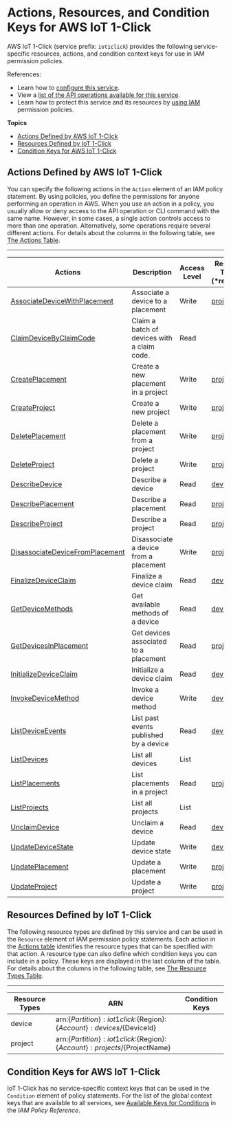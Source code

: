 # Actions, Resources, and Condition Keys for AWS IoT 1\-Click<a name="list_awsiot1-click"></a>

AWS IoT 1\-Click \(service prefix: `iot1click`\) provides the following service\-specific resources, actions, and condition context keys for use in IAM permission policies\.

References:
+ Learn how to [configure this service](https://docs.aws.amazon.com/iot1click/latest/developerguide/)\.
+ View a [list of the API operations available for this service](https://docs.aws.amazon.com/iot1click/latest/APIReference/)\.
+ Learn how to protect this service and its resources by [using IAM](https://docs.aws.amazon.com/iot1click/latest/developerguide/authentication.html) permission policies\.

**Topics**
+ [Actions Defined by AWS IoT 1\-Click](#awsiot1-click-actions-as-permissions)
+ [Resources Defined by IoT 1\-Click](#awsiot1-click-resources-for-iam-policies)
+ [Condition Keys for AWS IoT 1\-Click](#awsiot1-click-policy-keys)

## Actions Defined by AWS IoT 1\-Click<a name="awsiot1-click-actions-as-permissions"></a>

You can specify the following actions in the `Action` element of an IAM policy statement\. By using policies, you define the permissions for anyone performing an operation in AWS\. When you use an action in a policy, you usually allow or deny access to the API operation or CLI command with the same name\. However, in some cases, a single action controls access to more than one operation\. Alternatively, some operations require several different actions\. For details about the columns in the following table, see [The Actions Table](reference_policies_actions-resources-contextkeys.md#actions_table)\.


****  

| Actions | Description | Access Level | Resource Types \(\*required\) | Condition Keys | Dependent Actions | 
| --- | --- | --- | --- | --- | --- | 
|   [ AssociateDeviceWithPlacement ](https://docs.aws.amazon.com/iot1click/latest/APIReference/API_AssociateDeviceWithPlacement.html)  | Associate a device to a placement | Write |   [ project\* ](#awsiot1-click-project)   |  |  | 
|   [ ClaimDeviceByClaimCode ](https://docs.aws.amazon.com/iot1click/latest/APIReference/API_ClaimDeviceByClaimCode.html)  | Claim a batch of devices with a claim code\. | Read |  |  |  | 
|   [ CreatePlacement ](https://docs.aws.amazon.com/iot1click/latest/APIReference/API_CreatePlacement.html)  | Create a new placement in a project | Write |   [ project\* ](#awsiot1-click-project)   |  |  | 
|   [ CreateProject ](https://docs.aws.amazon.com/iot1click/latest/APIReference/API_CreateProject.html)  | Create a new project | Write |   [ project\* ](#awsiot1-click-project)   |  |  | 
|   [ DeletePlacement ](https://docs.aws.amazon.com/iot1click/latest/APIReference/API_DeletePlacement.html)  | Delete a placement from a project | Write |   [ project\* ](#awsiot1-click-project)   |  |  | 
|   [ DeleteProject ](https://docs.aws.amazon.com/iot1click/latest/APIReference/API_DeleteProject.html)  | Delete a project | Write |   [ project\* ](#awsiot1-click-project)   |  |  | 
|   [ DescribeDevice ](https://docs.aws.amazon.com/iot1click/latest/APIReference/API_DescribeDevice.html)  | Describe a device | Read |   [ device\* ](#awsiot1-click-device)   |  |  | 
|   [ DescribePlacement ](https://docs.aws.amazon.com/iot1click/latest/APIReference/API_DescribePlacement.html)  | Describe a placement | Read |   [ project\* ](#awsiot1-click-project)   |  |  | 
|   [ DescribeProject ](https://docs.aws.amazon.com/iot1click/latest/APIReference/API_DescribeProject.html)  | Describe a project | Read |   [ project\* ](#awsiot1-click-project)   |  |  | 
|   [ DisassociateDeviceFromPlacement ](https://docs.aws.amazon.com/iot1click/latest/APIReference/API_DissacociateDeviceFromPlacement.html)  | Disassociate a device from a placement | Write |   [ project\* ](#awsiot1-click-project)   |  |  | 
|   [ FinalizeDeviceClaim ](https://docs.aws.amazon.com/iot1click/latest/APIReference/API_FinalizeDeviceClaim.html)  | Finalize a device claim | Read |   [ device\* ](#awsiot1-click-device)   |  |  | 
|   [ GetDeviceMethods ](https://docs.aws.amazon.com/iot1click/latest/APIReference/API_GetDeviceMethods.html)  | Get available methods of a device | Read |   [ device\* ](#awsiot1-click-device)   |  |  | 
|   [ GetDevicesInPlacement ](https://docs.aws.amazon.com/iot1click/latest/APIReference/API_GetDevicesInPlacement.html)  | Get devices associated to a placement | Read |   [ project\* ](#awsiot1-click-project)   |  |  | 
|   [ InitializeDeviceClaim ](https://docs.aws.amazon.com/iot1click/latest/APIReference/API_InitializeDeviceClaim.html)  | Initialize a device claim | Read |   [ device\* ](#awsiot1-click-device)   |  |  | 
|   [ InvokeDeviceMethod ](https://docs.aws.amazon.com/iot1click/latest/APIReference/API_InvokeDeviceMethod.html)  | Invoke a device method | Write |   [ device\* ](#awsiot1-click-device)   |  |  | 
|   [ ListDeviceEvents ](https://docs.aws.amazon.com/iot1click/latest/APIReference/API_ListDeviceEvents.html)  | List past events published by a device | Read |   [ device\* ](#awsiot1-click-device)   |  |  | 
|   [ ListDevices ](https://docs.aws.amazon.com/iot1click/latest/APIReference/API_ListDevices.html)  | List all devices | List |  |  |  | 
|   [ ListPlacements ](https://docs.aws.amazon.com/iot1click/latest/APIReference/API_ListPlacements.html)  | List placements in a project | Read |   [ project\* ](#awsiot1-click-project)   |  |  | 
|   [ ListProjects ](https://docs.aws.amazon.com/iot1click/latest/APIReference/API_ListProjects.html)  | List all projects | List |  |  |  | 
|   [ UnclaimDevice ](https://docs.aws.amazon.com/iot1click/latest/APIReference/API_UnclaimDevice.html)  | Unclaim a device | Read |   [ device\* ](#awsiot1-click-device)   |  |  | 
|   [ UpdateDeviceState ](https://docs.aws.amazon.com/iot1click/latest/APIReference/API_UpdateDeviceState.html)  | Update device state | Write |   [ device\* ](#awsiot1-click-device)   |  |  | 
|   [ UpdatePlacement ](https://docs.aws.amazon.com/iot1click/latest/APIReference/API_UpdatePlacement.html)  | Update a placement | Write |   [ project\* ](#awsiot1-click-project)   |  |  | 
|   [ UpdateProject ](https://docs.aws.amazon.com/iot1click/latest/APIReference/API_UpdateProject.html)  | Update a project | Write |   [ project\* ](#awsiot1-click-project)   |  |  | 

## Resources Defined by IoT 1\-Click<a name="awsiot1-click-resources-for-iam-policies"></a>

The following resource types are defined by this service and can be used in the `Resource` element of IAM permission policy statements\. Each action in the [Actions table](#awsiot1-click-actions-as-permissions) identifies the resource types that can be specified with that action\. A resource type can also define which condition keys you can include in a policy\. These keys are displayed in the last column of the table\. For details about the columns in the following table, see [The Resource Types Table](reference_policies_actions-resources-contextkeys.md#resources_table)\.


****  

| Resource Types | ARN | Condition Keys | 
| --- | --- | --- | 
|   device  |  arn:$\{Partition\}:iot1click:$\{Region\}:$\{Account\}:devices/$\{DeviceId\}  |  | 
|   project  |  arn:$\{Partition\}:iot1click:$\{Region\}:$\{Account\}:projects/$\{ProjectName\}  |  | 

## Condition Keys for AWS IoT 1\-Click<a name="awsiot1-click-policy-keys"></a>

IoT 1\-Click has no service\-specific context keys that can be used in the `Condition` element of policy statements\. For the list of the global context keys that are available to all services, see [Available Keys for Conditions](reference_policies_condition-keys.html#AvailableKeys) in the *IAM Policy Reference*\.